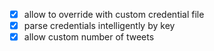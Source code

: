 - [x] allow to override with custom credential file
- [x] parse credentials intelligently by key
- [x] allow custom number of tweets
